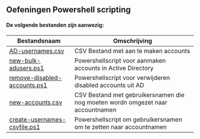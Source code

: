 ## Oefeningen Powershell scripting

#### De volgende bestanden zijn aanwezig:

| Bestandsnaam | Omschrijving|
|--------------|-------------|
|[AD-usernames.csv](./AD-usernames.csv)| CSV Bestand met aan te maken accounts |
|[new-bulk-adusers.ps1](./new-bulk-adusers.ps1)| Powershellscript voor aanmaken accounts in Active Directory|
|[remove-disabled-accounts.ps1](./remove-disabled-accounts.ps1)| Powershellscript voor verwijderen disabled accounts uit AD|
|[new-accounts.csv](./new-accounts.csv)| CSV Bestand met gebruikersnamen die nog moeten wordn omgezet naar accountnamen |
|[create-usernames-csvfile.ps1](./create-usernames-csvfile.ps1)| Powershellscript om gebruikersnamen om te zetten naar accountnamen|


